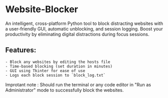 # Website-Blocker
An intelligent, cross-platform Python tool to block distracting websites with a user-friendly GUI, automatic unblocking, and session logging. Boost your productivity by eliminating digital distractions during focus sessions.
## Features:
    - Block any websites by editing the hosts file
    - Time-based blocking (set duration in minutes)
    - GUI using Tkinter for ease of use
    - Logs each block session to `block_log.txt`

Improtant note : Should run the terminal or any code editor in "Run as Administrator" mode to successfully block the websites.    
